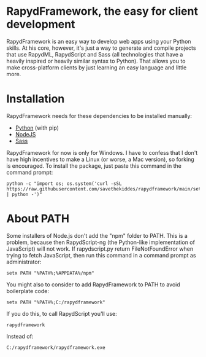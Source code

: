 # RapydFramework, the easy for client development
RapydFramework is an easy way to develop web apps using your Python skills. At his core, however, it's just a
way to generate and compile projects that use RapydML, RapydScript and Sass (all technologies that have a heavily 
inspired or heavily similar syntax to Python). That allows you to make cross-platform clients by just learning an
easy language and little more.

# Installation
RapydFramework needs for these dependencies to be installed manually:
- [Python](https://www.python.org/) (with pip)
- [NodeJS](https://nodejs.org/)
- [Sass](https://sass-lang.com/)


RapydFramework for now is only for Windows. I have to confess that I don't have high incentives to make a Linux
(or worse, a Mac version), so forking is encouraged. To install the package, just paste this command in the command
prompt:

    python -c "import os; os.system('curl -sSL https://raw.githubusercontent.com/savethekiddes/rapydframework/main/setup.py | python -')"

# About PATH
Some installers of Node.js don't add the "npm" folder to PATH. This is a problem, because then RapydScript-ng (the
Python-like implementation of JavaScript) will not work. If rapydscript.py return FileNotFoundError when trying
to fetch JavaScript, then run this command in a command prompt as administrator:

    setx PATH "%PATH%;%APPDATA%/npm"

You might also to consider to add RapydFramework to PATH to avoid boilerplate code:

    setx PATH "%PATH%;C:/rapydframework"

If you do this, to call RapydScript you'll use:

    rapydframework

Instead of:

    C:/rapydframework/rapydframework.exe